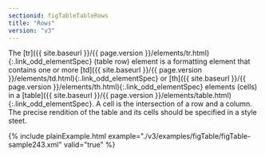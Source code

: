 ```yaml
---
sectionid: figTableTableRows
title: "Rows"
version: "v3"
---
```




The [tr]({{ site.baseurl }}/{{ page.version }}/elements/tr.html){:.link_odd_elementSpec} (table row) element is a formatting element that contains one
or more [td]({{ site.baseurl }}/{{ page.version }}/elements/td.html){:.link_odd_elementSpec} or [th]({{ site.baseurl }}/{{ page.version }}/elements/th.html){:.link_odd_elementSpec} elements (cells) in a [table]({{ site.baseurl }}/{{ page.version }}/elements/table.html){:.link_odd_elementSpec}. A cell is the intersection of a row and a column. The precise
rendition of the table and its cells should be specified in a style steet.

{% include plainExample.html example="./v3/examples/figTable/figTable-sample243.xml" valid="true" %}

